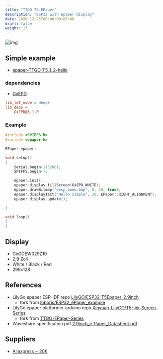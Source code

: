 ```yaml
---
title: "TTGO T5-EPaper"
description: "ESP32 with epaper display"
date: 2020-12-25T00:00:00+09:00
draft: false
weight: 13
---
```

![img](/images/ttgo_t5-epaper.png)

## Simple example
* [epaper-TTGO-T5_1_2-hello](https://github.com/ESP32Home/epaper-TTGO-T5_1_2-hello)

### dependencies
* [GxEPD](https://github.com/ZinggJM/GxEPD)

```ini
lib_ldf_mode = deep+
lib_deps =
    GxEPD@3.1.0
```

### Example
```c++
#include <SPIFFS.h>
#include <epaper.h>

EPaper epaper;

void setup()
{
    Serial.begin(115200);
    SPIFFS.begin();

    epaper.init();
    epaper.display.fillScreen(GxEPD_WHITE);
    epaper.drawBitmap("/esp_home.bmp", 0, 50, true);
    epaper.displayText("Hello simple", 20, EPaper::RIGHT_ALIGNMENT);
    epaper.display.update();

}

void loop()
{
}
```
## Display
* GxGDEW029Z10
* 2,9 Zoll
* White / Black / Red
* 296x128

## References
* LilyGo epaper ESP-IDF repo [LilyGO/ESP32_T5Epaper_2.9inch](https://github.com/LilyGO/ESP32_T5Epaper_2.9inch)
    * fork from [loboris/ESP32_ePaper_example](https://github.com/loboris/ESP32_ePaper_example) 
* LilyGo epaper platformio-arduino repo [Xinyuan-LilyGO/T5-Ink-Screen-Series](https://github.com/Xinyuan-LilyGO/T5-Ink-Screen-Series)
    * fork from [TTGO-EPaper-Series](https://github.com/lewisxhe/TTGO-EPaper-Series)
* Waveshare specification pdf [2.9inch_e-Paper_Datasheet.pdf](https://github.com/LilyGO/ESP32_T5Epaper_2.9inch/blob/master/Documents/2.9inch_e-Paper_Datasheet.pdf)
## Suppliers
* [Aliexpress ~ 20€](https://de.aliexpress.com/item/32854552241.html?spm=a2g0s.9042311.0.0.27424c4djfgWXd)
